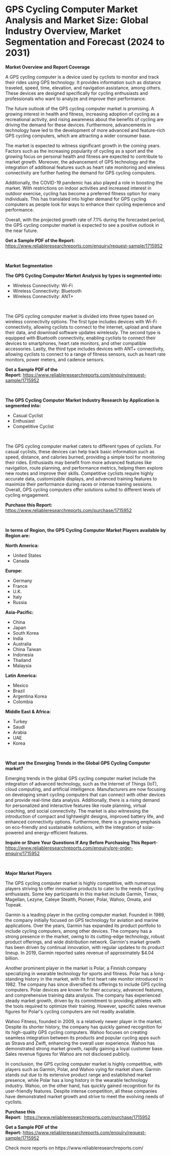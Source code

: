 <p><h1>GPS Cycling Computer Market Analysis and Market Size: Global Industry Overview, Market Segmentation and Forecast (2024 to 2031)</h1></p><p><strong>Market Overview and Report Coverage</strong></p>
<p><p>A GPS cycling computer is a device used by cyclists to monitor and track their rides using GPS technology. It provides information such as distance traveled, speed, time, elevation, and navigation assistance, among others. These devices are designed specifically for cycling enthusiasts and professionals who want to analyze and improve their performance.</p><p>The future outlook of the GPS cycling computer market is promising. A growing interest in health and fitness, increasing adoption of cycling as a recreational activity, and rising awareness about the benefits of cycling are driving the demand for these devices. Furthermore, advancements in technology have led to the development of more advanced and feature-rich GPS cycling computers, which are attracting a wider consumer base.</p><p>The market is expected to witness significant growth in the coming years. Factors such as the increasing popularity of cycling as a sport and the growing focus on personal health and fitness are expected to contribute to market growth. Moreover, the advancement of GPS technology and the integration of additional features such as heart rate monitoring and wireless connectivity are further fueling the demand for GPS cycling computers.</p><p>Additionally, the COVID-19 pandemic has also played a role in boosting the market. With restrictions on indoor activities and increased interest in outdoor exercise, cycling has become a preferred fitness option for many individuals. This has translated into higher demand for GPS cycling computers as people look for ways to enhance their cycling experience and performance.</p><p>Overall, with the projected growth rate of 7.1% during the forecasted period, the GPS cycling computer market is expected to see a positive outlook in the near future.</p></p>
<p><strong>Get a Sample PDF of the Report:</strong> <a href="https://www.reliableresearchreports.com/enquiry/request-sample/1715952">https://www.reliableresearchreports.com/enquiry/request-sample/1715952</a></p>
<p>&nbsp;</p>
<p><strong>Market Segmentation</strong></p>
<p><strong>The GPS Cycling Computer Market Analysis by types is segmented into:</strong></p>
<p><ul><li>Wireless Connectivity: Wi-Fi</li><li>Wireless Connectivity: Bluetooth</li><li>Wireless Connectivity: ANT+</li></ul></p>
<p>&nbsp;</p>
<p><p>The GPS cycling computer market is divided into three types based on wireless connectivity options. The first type includes devices with Wi-Fi connectivity, allowing cyclists to connect to the internet, upload and share their data, and download software updates wirelessly. The second type is equipped with Bluetooth connectivity, enabling cyclists to connect their devices to smartphones, heart rate monitors, and other compatible accessories. Lastly, the third type includes devices with ANT+ connectivity, allowing cyclists to connect to a range of fitness sensors, such as heart rate monitors, power meters, and cadence sensors.</p></p>
<p><strong>Get a Sample PDF of the Report:</strong>&nbsp;<a href="https://www.reliableresearchreports.com/enquiry/request-sample/1715952">https://www.reliableresearchreports.com/enquiry/request-sample/1715952</a></p>
<p>&nbsp;</p>
<p><strong>The GPS Cycling Computer Market Industry Research by Application is segmented into:</strong></p>
<p><ul><li>Casual Cyclist</li><li>Enthusiast</li><li>Competitive Cyclist</li></ul></p>
<p>&nbsp;</p>
<p><p>The GPS cycling computer market caters to different types of cyclists. For casual cyclists, these devices can help track basic information such as speed, distance, and calories burned, providing a simple tool for monitoring their rides. Enthusiasts may benefit from more advanced features like navigation, route planning, and performance metrics, helping them explore new routes and improve their skills. Competitive cyclists require highly accurate data, customizable displays, and advanced training features to maximize their performance during races or intense training sessions. Overall, GPS cycling computers offer solutions suited to different levels of cycling engagement.</p></p>
<p><strong>Purchase this Report:</strong>&nbsp; <a href="https://www.reliableresearchreports.com/purchase/1715952">https://www.reliableresearchreports.com/purchase/1715952</a></p>
<p>&nbsp;</p>
<p><strong>In terms of Region, the GPS Cycling Computer Market Players available by Region are:</strong></p>
<p>
    <p> <strong> North America: </strong>
        <ul>
            <li>United States</li>
            <li>Canada</li>
        </ul>
        </p> 
    <p> <strong> Europe: </strong>
        <ul>
            <li>Germany</li>
            <li>France</li>
            <li>U.K.</li>
            <li>Italy</li>
            <li>Russia</li>
        </ul>
        </p> 
    <p> <strong> Asia-Pacific: </strong>
        <ul>
            <li>China</li>
            <li>Japan</li>
            <li>South Korea</li>
            <li>India</li>
            <li>Australia</li>
            <li>China Taiwan</li>
            <li>Indonesia</li>
            <li>Thailand</li>
            <li>Malaysia</li>
        </ul>
        </p> 
    <p> <strong> Latin America: </strong>
        <ul>
            <li>Mexico</li>
            <li>Brazil</li>
            <li>Argentina Korea</li>
            <li>Colombia</li>
        </ul>
        </p> 
    <p> <strong> Middle East & Africa: </strong>
        <ul>
            <li>Turkey</li>
            <li>Saudi</li>
            <li>Arabia</li>
            <li>UAE</li>
            <li>Korea</li>
        </ul>
    </p>
    </p>
<p>&nbsp;</p>
<p><strong>What are the Emerging Trends in the Global GPS Cycling Computer market?</strong></p>
<p><p>Emerging trends in the global GPS cycling computer market include the integration of advanced technology, such as the Internet of Things (IoT), cloud computing, and artificial intelligence. Manufacturers are now focusing on developing smart cycling computers that can connect with other devices and provide real-time data analysis. Additionally, there is a rising demand for personalized and interactive features like route planning, virtual coaching, and social connectivity. The market is also witnessing the introduction of compact and lightweight designs, improved battery life, and enhanced connectivity options. Furthermore, there is a growing emphasis on eco-friendly and sustainable solutions, with the integration of solar-powered and energy-efficient features.</p></p>
<p><strong>Inquire or Share Your Questions If Any Before Purchasing This Report</strong>- <a href="https://www.reliableresearchreports.com/enquiry/pre-order-enquiry/1715952">https://www.reliableresearchreports.com/enquiry/pre-order-enquiry/1715952</a></p>
<p>&nbsp;</p>
<p><strong>Major Market Players</strong></p>
<p><p>The GPS cycling computer market is highly competitive, with numerous players striving to offer innovative products to cater to the needs of cycling enthusiasts. Some key participants in this market include Garmin, Timex, Magellan, Lezyne, Cateye Stealth, Pioneer, Polar, Wahoo, Omata, and Topeak.</p><p>Garmin is a leading player in the cycling computer market. Founded in 1989, the company initially focused on GPS technology for aviation and marine applications. Over the years, Garmin has expanded its product portfolio to include cycling computers, among other devices. The company has a strong presence in the market, owing to its cutting-edge technology, robust product offerings, and wide distribution network. Garmin's market growth has been driven by continual innovation, with regular updates to its product lineup. In 2019, Garmin reported sales revenue of approximately $4.04 billion.</p><p>Another prominent player in the market is Polar, a Finnish company specializing in wearable technology for sports and fitness. Polar has a long-standing history in the market, with its first heart rate monitor introduced in 1982. The company has since diversified its offerings to include GPS cycling computers. Polar devices are known for their accuracy, advanced features, and comprehensive training data analysis. The company has experienced steady market growth, driven by its commitment to providing athletes with the tools required to optimize their training. However, specific sales revenue figures for Polar's cycling computers are not readily available.</p><p>Wahoo Fitness, founded in 2009, is a relatively newer player in the market. Despite its shorter history, the company has quickly gained recognition for its high-quality GPS cycling computers. Wahoo focuses on creating seamless integration between its products and popular cycling apps such as Strava and Zwift, enhancing the overall user experience. Wahoo has demonstrated strong market growth, rapidly gaining a loyal customer base. Sales revenue figures for Wahoo are not disclosed publicly.</p><p>In conclusion, the GPS cycling computer market is highly competitive, with players such as Garmin, Polar, and Wahoo vying for market share. Garmin stands out due to its extensive product range and established market presence, while Polar has a long history in the wearable technology industry. Wahoo, on the other hand, has quickly gained recognition for its user-friendly features. Despite intense competition, all these companies have demonstrated market growth and strive to meet the evolving needs of cyclists.</p></p>
<p><strong>Purchase this Report:</strong>&nbsp;&nbsp;<a href="https://www.reliableresearchreports.com/purchase/1715952">https://www.reliableresearchreports.com/purchase/1715952</a></p>
<p></p>
<p><strong>Get a Sample PDF of the Report:</strong>&nbsp;<a href="https://www.reliableresearchreports.com/enquiry/request-sample/1715952">https://www.reliableresearchreports.com/enquiry/request-sample/1715952</a></p>
<p>Check more reports on https://www.reliableresearchreports.com/</p>